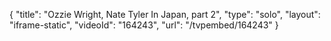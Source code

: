 {
    "title": "Ozzie Wright, Nate Tyler In Japan, part 2",
    "type": "solo",
    "layout": "iframe-static",
    "videoId": "164243",
    "url": "\/tvpembed\/164243"
}